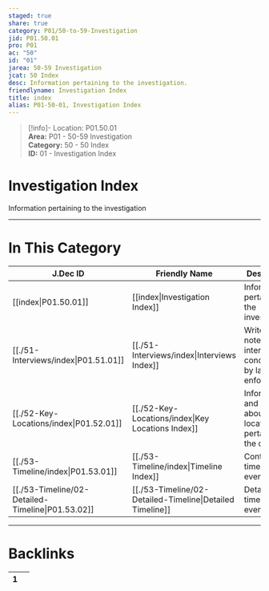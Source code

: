 ```yaml
---  
staged: true  
share: true  
category: P01/50-to-59-Investigation  
jid: P01.50.01  
pro: P01  
ac: "50"  
id: "01"  
jarea: 50-59 Investigation  
jcat: 50 Index  
desc: Information pertaining to the investigation.  
friendlyname: Investigation Index  
title: index  
alias: P01-50-01, Investigation Index  
---  
```

  
>[!info]- Location: P01.50.01  
>**Area:** P01 - 50-59 Investigation  
>**Category:** 50 - 50 Index  
>**ID:** 01 - Investigation Index  
  
# Investigation Index  
  
Information pertaining to the investigation  
  
  
  
---  
# In This Category  
  
| J.Dec ID                                                                                     | Friendly Name                                                                                        | Description                                                       |  
| -------------------------------------------------------------------------------------------- | ---------------------------------------------------------------------------------------------------- | ----------------------------------------------------------------- |  
| [[index\|P01.50.01]]                            | [[index\|Investigation Index]]                          | Information pertaining to the investigation.                      |  
| [[./51-Interviews/index\|P01.51.01]]              | [[./51-Interviews/index\|Interviews Index]]               | Writeups and notes about interviews conducted by law enforcement. |  
| [[./52-Key-Locations/index\|P01.52.01]]           | [[./52-Key-Locations/index\|Key Locations Index]]         | Information and notes about key locations pertaining to the case. |  
| [[./53-Timeline/index\|P01.53.01]]                | [[./53-Timeline/index\|Timeline Index]]                   | Contains the timeline of events.                                  |  
| [[./53-Timeline/02-Detailed-Timeline\|P01.53.02]] | [[./53-Timeline/02-Detailed-Timeline\|Detailed Timeline]] | Detailed timeline of events.                                      |  
  
  
---  
# Backlinks  
<div><table class="dataview table-view-table"><thead class="table-view-thead"><tr class="table-view-tr-header"><th class="table-view-th"><span></span><span class="dataview small-text">1</span></th><th class="table-view-th"><span></span></th></tr></thead><tbody class="table-view-tbody"></tbody></table></div>